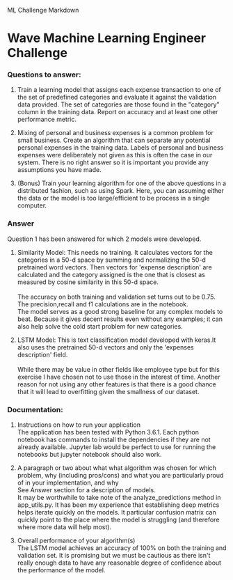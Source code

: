 ML Challenge Markdown
# Wave Machine Learning Engineer Challenge

### Questions to answer:
1. Train a learning model that assigns each expense transaction to one of the set of predefined categories and evaluate it against the validation data provided.  The set of categories are those found in the "category" column in the training data. Report on accuracy and at least one other performance metric.

2. Mixing of personal and business expenses is a common problem for small business.  Create an algorithm that can separate any potential personal expenses in the training data.  Labels of personal and business expenses were deliberately not given as this is often the case in our system.  There is no right answer so it is important you provide any assumptions you have made.

3. (Bonus) Train your learning algorithm for one of the above questions in a distributed fashion, such as using Spark.  Here, you can assuming either the data or the model is too large/efficient to be process in a single computer.

### Answer

Question 1 has been answered for which 2 models were developed. 

1. Similarity Model: This needs no training. It calculates vectors for the categories in a 50-d space by summing and normalizing the 50-d pretrained word vectors. Then vectors for 'expense description' are calculated and the category assigned is the one that is closest as measured by cosine similarity in this 50-d space.<br/>  
The accuracy on both training and validation set turns out to be 0.75. The precision,recall and f1 calculations are in the notebook.<br/> 
The model serves as a good strong baseline for any complex models to beat. Because it gives decent results even without any examples; it can also help solve the cold start problem for new categories. 

2. LSTM Model: This is text classification model developed with keras.It also uses the pretrained 50-d vectors and only the 'expenses description' field.<br/>         
While there may be value in other fields like employee type but for this exercise I have chosen not to use those in the interest of time. Another reason for not using any other features is that there is a good chance that it will lead to overfitting given the smallness of our dataset. 


### Documentation:

1. Instructions on how to run your application<br/>
The application has been tested with Python 3.6.1. Each python notebook has commands to install the dependencies if they are not already available. Jupyter lab would be perfect to use for running the notebooks but jupyter notebook should also work.<br/>

2. A paragraph or two about what what algorithm was chosen for which problem, why (including pros/cons) and what you are particularly proud of in your implementation, and why <br/>
See Answer section for a description of models. <br/>
It may be worthwhile to take note of the analyze_predictions method in app_utils.py. It has been my experience that establishing deep metrics helps iterate quickly on the models. It particular confusion matrix can quickly point to the place where the model is struggling (and therefore where more data will help most).

3. Overall performance of your algorithm(s)<br/>
The LSTM model achieves an accuracy of 100% on both the training and validation set. It is promising but we must be cautious as there isn't really enough data to have any reasonable degree of confidence about the performance of the model. 


